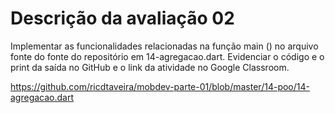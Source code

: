 # Descrição da avaliação 02
Implementar as funcionalidades relacionadas na função main () no arquivo fonte do fonte do repositório em 14-agregacao.dart.
Evidenciar o código e o print da saída no GitHub e o link da atividade no Google Classroom.

https://github.com/ricdtaveira/mobdev-parte-01/blob/master/14-poo/14-agregacao.dart
